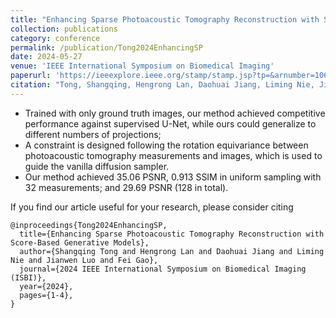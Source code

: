 ```yaml
---
title: "Enhancing Sparse Photoacoustic Tomography Reconstruction with Score-Based Generative Models"
collection: publications
category: conference
permalink: /publication/Tong2024EnhancingSP
date: 2024-05-27
venue: 'IEEE International Symposium on Biomedical Imaging'
paperurl: 'https://ieeexplore.ieee.org/stamp/stamp.jsp?tp=&arnumber=10635125'
citation: "Tong, Shangqing, Hengrong Lan, Daohuai Jiang, Liming Nie, Jianwen Luo and Fei Gao. &quot;Enhancing Sparse Photoacoustic Tomography Reconstruction with Score-Based Generative Models.&quot; <i>2024 IEEE International Symposium on Biomedical Imaging (ISBI)</i> (2024): 1-4."
---
```



* Trained with only ground truth images, our method achieved competitive performance against supervised U-Net, while ours could generalize to different numbers of projections;
* A constraint is designed following the rotation equivariance between photoacoustic tomography measurements and images, which is used to guide the vanilla diffusion sampler.
* Our method achieved 35.06 PSNR, 0.913 SSIM in uniform sampling with 32 measurements; and 29.69 PSNR (128 in total).

If you find our article useful for your research, please consider citing
```
@inproceedings{Tong2024EnhancingSP,
  title={Enhancing Sparse Photoacoustic Tomography Reconstruction with Score-Based Generative Models},
  author={Shangqing Tong and Hengrong Lan and Daohuai Jiang and Liming Nie and Jianwen Luo and Fei Gao},
  journal={2024 IEEE International Symposium on Biomedical Imaging (ISBI)},
  year={2024},
  pages={1-4},
}
```
